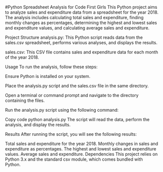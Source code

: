 #Python Spreadsheet Analysis for Code First Girls
This Python project aims to analyze sales and expenditure data from a spreadsheet for the year 2018. The analysis includes calculating total sales and expenditure, finding monthly changes as percentages, determining the highest and lowest sales and expenditure values, and calculating average sales and expenditure.

Project Structure
analysis.py: This Python script reads data from the sales.csv spreadsheet, performs various analyses, and displays the results.

sales.csv: This CSV file contains sales and expenditure data for each month of the year 2018.

Usage
To run the analysis, follow these steps:

Ensure Python is installed on your system.

Place the analysis.py script and the sales.csv file in the same directory.

Open a terminal or command prompt and navigate to the directory containing the files.

Run the analysis.py script using the following command:

Copy code
python analysis.py
The script will read the data, perform the analysis, and display the results.

Results
After running the script, you will see the following results:

Total sales and expenditure for the year 2018.
Monthly changes in sales and expenditure as percentages.
The highest and lowest sales and expenditure values.
Average sales and expenditure.
Dependencies
This project relies on Python 3.x and the standard csv module, which comes bundled with Python.
